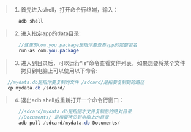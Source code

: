 > 1. 首先进入shell，打开命令行终端，输入：
~~~ java
		adb shell
~~~

> 2. 进入指定app的data目录:
~~~ java
		//这里的com.you.package是指你要查看app的完整包名
		run-as com.you.package
~~~
>3. 进入到目录后，可以运行“ls”命令查看文件列表，如果想要将某个文件拷贝到电脑上可以使用以下命令:
~~~ java
	//mydata.db是指你要复制的文件 /sdcard/是指要复制到的路径
	cp mydata.db /sdcard/
~~~
>4. 退出adb shell或重新打开一个命令行窗口：
~~~ java
		//sdcard/mydata.db是指刚才文件复制后的绝对目录
		//Documents/ 是指要拷贝到电脑上的目录
		adb pull /sdcard/mydata.db Documents/
~~~
